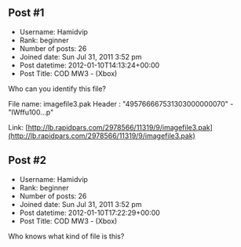 ## Post #1
- Username: Hamidvip
- Rank: beginner
- Number of posts: 26
- Joined date: Sun Jul 31, 2011 3:52 pm
- Post datetime: 2012-01-10T14:13:24+00:00
- Post Title: COD MW3 - (Xbox)

Who can you identify this file?

File name: imagefile3.pak
Header : "495766667531303000000070"   -  "IWffu100...p"

Link: [http://lb.rapidpars.com/2978566/11319/9/imagefile3.pak](http://lb.rapidpars.com/2978566/11319/9/imagefile3.pak)
## Post #2
- Username: Hamidvip
- Rank: beginner
- Number of posts: 26
- Joined date: Sun Jul 31, 2011 3:52 pm
- Post datetime: 2012-01-10T17:22:29+00:00
- Post Title: COD MW3 - (Xbox)

Who knows what kind of file is this?

